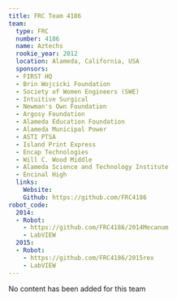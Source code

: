 ```yaml
---
title: FRC Team 4186
team:
  type: FRC
  number: 4186
  name: Aztechs
  rookie_year: 2012
  location: Alameda, California, USA
  sponsors:
  - FIRST HQ
  - Brin Wojcicki Foundation
  - Society of Women Engineers (SWE)
  - Intuitive Surgical
  - Newman's Own Foundation
  - Argosy Foundation
  - Alameda Education Foundation
  - Alameda Municipal Power
  - ASTI PTSA
  - Island Print Express
  - Encap Technologies
  - Will C. Wood Middle
  - Alameda Science and Technology Institute
  - Encinal High
  links:
    Website: 
    Github: https://github.com/FRC4186
robot_code:
  2014:
  - Robot:
    - https://github.com/FRC4186/2014Mecanum
    - LabVIEW
  2015:
  - Robot:
    - https://github.com/FRC4186/2015rex
    - LabVIEW
---
```


No content has been added for this team